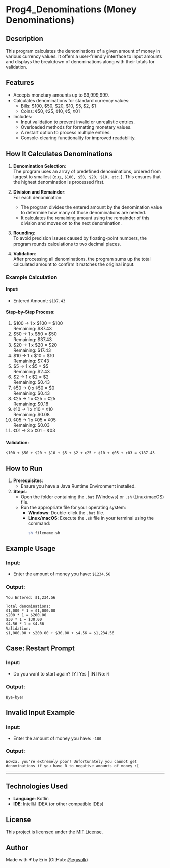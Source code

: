 # **Prog4_Denominations (Money Denominations)**

## **Description**
This program calculates the denominations of a given amount of money in various currency values. It offers a user-friendly interface to input amounts and displays the breakdown of denominations along with their totals for validation.

## **Features**
- Accepts monetary amounts up to $9,999,999.
- Calculates denominations for standard currency values:
  - Bills: $100, $50, $20, $10, $5, $2, $1
  - Coins: ¢50, ¢25, ¢10, ¢5, ¢01
- Includes:
  - Input validation to prevent invalid or unrealistic entries.
  - Overloaded methods for formatting monetary values.
  - A restart option to process multiple entries.
  - Console-clearing functionality for improved readability.

## **How It Calculates Denominations**
1. **Denomination Selection**:  
   The program uses an array of predefined denominations, ordered from largest to smallest (e.g., `$100, $50, $20, $10, etc.`). This ensures that the highest denomination is processed first.

2. **Division and Remainder**:  
   For each denomination:
   - The program divides the entered amount by the denomination value to determine how many of those denominations are needed.
   - It calculates the remaining amount using the remainder of this division and moves on to the next denomination.

3. **Rounding**:  
   To avoid precision issues caused by floating-point numbers, the program rounds calculations to two decimal places.

4. **Validation**:  
   After processing all denominations, the program sums up the total calculated amount to confirm it matches the original input.

### **Example Calculation**
#### Input:
- Entered Amount: `$187.43`

#### Step-by-Step Process:
1. $100 → 1 x $100 = $100  
   Remaining: $87.43  
2. $50 → 1 x $50 = $50  
   Remaining: $37.43  
3. $20 → 1 x $20 = $20  
   Remaining: $17.43  
4. $10 → 1 x $10 = $10  
   Remaining: $7.43  
5. $5 → 1 x $5 = $5  
   Remaining: $2.43  
6. $2 → 1 x $2 = $2  
   Remaining: $0.43  
7. ¢50 → 0 x ¢50 = $0  
   Remaining: $0.43  
8. ¢25 → 1 x ¢25 = ¢25  
   Remaining: $0.18  
9. ¢10 → 1 x ¢10 = ¢10  
   Remaining: $0.08  
10. ¢05 → 1 x ¢05 = ¢05  
    Remaining: $0.03  
11. ¢01 → 3 x ¢01 = ¢03  

#### Validation:
`$100 + $50 + $20 + $10 + $5 + $2 + ¢25 + ¢10 + ¢05 + ¢03 = $187.43`

## **How to Run**
1. **Prerequisites**:
   - Ensure you have a Java Runtime Environment installed.
2. **Steps**:
   - Open the folder containing the `.bat` (Windows) or `.sh` (Linux/macOS) file.
   - Run the appropriate file for your operating system:
     - **Windows**: Double-click the `.bat` file.
     - **Linux/macOS**: Execute the `.sh` file in your terminal using the command:
       ```bash
       sh filename.sh
       ```

## **Example Usage**
### **Input**:
- Enter the amount of money you have: `$1234.56`

### **Output**:
```plaintext
You Entered: $1,234.56

Total denominations:
$1,000 * 1 = $1,000.00
$200 * 1 = $200.00
$30 * 1 = $30.00
$4.56 * 1 = $4.56
Validation:
$1,000.00 + $200.00 + $30.00 + $4.56 = $1,234.56
```

## **Case: Restart Prompt**
### **Input**:
- Do you want to start again? [Y] Yes | [N] No: `N`

### **Output**:
```plaintext
Bye-bye!
```

## **Invalid Input Example**
### **Input**:
- Enter the amount of money you have: `-100`

### **Output**:
```plaintext
Wowza, you're extremely poor! Unfortunately you cannot get denominations if you have 0 to negative amounts of money :[
```

---
## **Technologies Used**
- **Language**: Kotlin
- **IDE**: IntelliJ IDEA (or other compatible IDEs)

## License
This project is licensed under the [MIT License](../../LICENSE).

## **Author**
Made with 💗 by Erin (GitHub: [@egwolk](https://github.com/ewgolk))  
